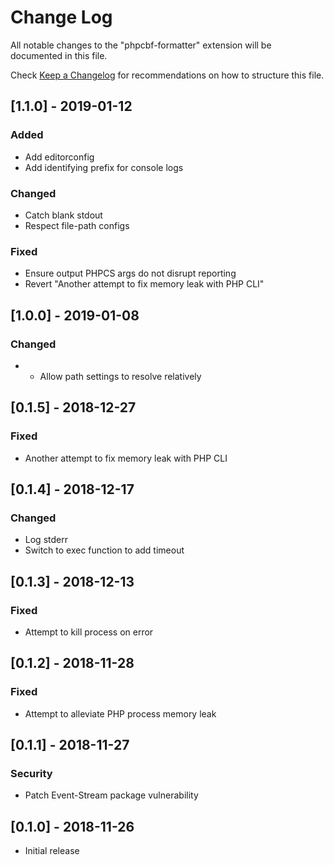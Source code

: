 # Change Log
All notable changes to the "phpcbf-formatter" extension will be documented in this file.

Check [Keep a Changelog](http://keepachangelog.com/) for recommendations on how to structure this file.

## [1.1.0] - 2019-01-12

### Added
- Add editorconfig
- Add identifying prefix for console logs

### Changed
- Catch blank stdout
- Respect file-path configs

### Fixed
- Ensure output PHPCS args do not disrupt reporting
- Revert "Another attempt to fix memory leak with PHP CLI"

## [1.0.0] - 2019-01-08

### Changed
- - Allow path settings to resolve relatively

## [0.1.5] - 2018-12-27

### Fixed
- Another attempt to fix memory leak with PHP CLI

## [0.1.4] - 2018-12-17

### Changed
- Log stderr
- Switch to exec function to add timeout

## [0.1.3] - 2018-12-13

### Fixed
- Attempt to kill process on error

## [0.1.2] - 2018-11-28

### Fixed
- Attempt to alleviate PHP process memory leak

## [0.1.1] - 2018-11-27

### Security
- Patch Event-Stream package vulnerability

## [0.1.0] - 2018-11-26
- Initial release
